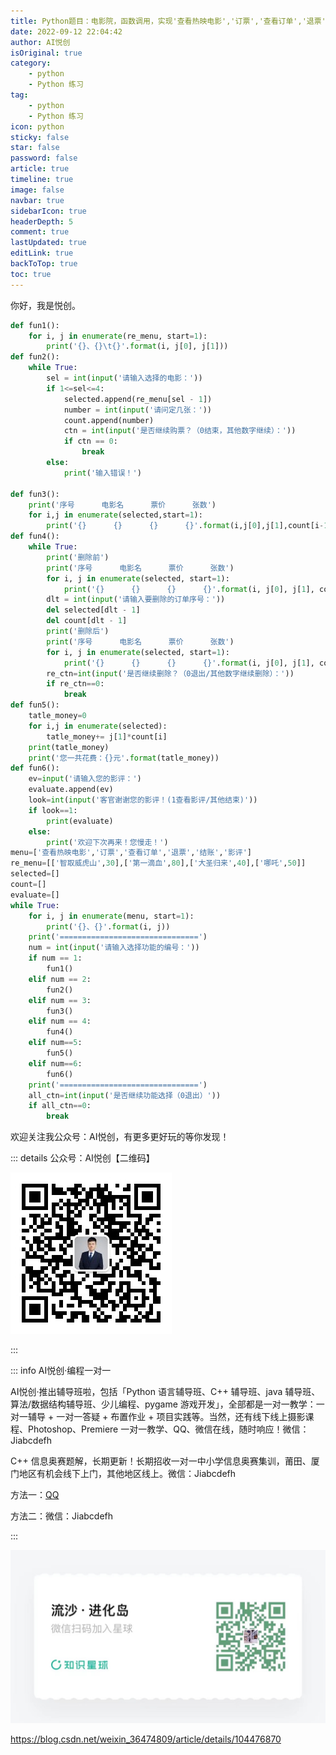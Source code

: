 ```yaml
---
title: Python题目：电影院，函数调用，实现'查看热映电影','订票','查看订单','退票','结账','影评'的功能
date: 2022-09-12 22:04:42
author: AI悦创
isOriginal: true
category: 
    - python
    - Python 练习
tag:
    - python
    - Python 练习
icon: python
sticky: false
star: false
password: false
article: true
timeline: true
image: false
navbar: true
sidebarIcon: true
headerDepth: 5
comment: true
lastUpdated: true
editLink: true
backToTop: true
toc: true
---
```


你好，我是悦创。

```python
def fun1():
    for i, j in enumerate(re_menu, start=1):
        print('{}、{}\t{}'.format(i, j[0], j[1]))
def fun2():
    while True:
        sel = int(input('请输入选择的电影：'))
        if 1<=sel<=4:
            selected.append(re_menu[sel - 1])
            number = int(input('请问定几张：'))
            count.append(number)
            ctn = int(input('是否继续购票？（0结束，其他数字继续）：'))
            if ctn == 0:
                break
        else:
            print('输入错误！')

def fun3():
    print('序号      电影名      票价      张数')
    for i,j in enumerate(selected,start=1):
        print('{}      {}      {}      {}'.format(i,j[0],j[1],count[i-1]))
def fun4():
    while True:
        print('删除前')
        print('序号      电影名      票价      张数')
        for i, j in enumerate(selected, start=1):
            print('{}      {}      {}      {}'.format(i, j[0], j[1], count[i - 1]))
        dlt = int(input('请输入要删除的订单序号：'))
        del selected[dlt - 1]
        del count[dlt - 1]
        print('删除后')
        print('序号      电影名      票价      张数')
        for i, j in enumerate(selected, start=1):
            print('{}      {}      {}      {}'.format(i, j[0], j[1], count[i - 1]))
        re_ctn=int(input('是否继续删除？（0退出/其他数字继续删除）：'))
        if re_ctn==0:
            break
def fun5():
    tatle_money=0
    for i,j in enumerate(selected):
        tatle_money+= j[1]*count[i]
    print(tatle_money)
    print('您一共花费：{}元'.format(tatle_money))
def fun6():
    ev=input('请输入您的影评：')
    evaluate.append(ev)
    look=int(input('客官谢谢您的影评！(1查看影评/其他结束)'))
    if look==1:
        print(evaluate)
    else:
        print('欢迎下次再来！您慢走！')
menu=['查看热映电影','订票','查看订单','退票','结账','影评']
re_menu=[['智取威虎山',30],['第一滴血',80],['大圣归来',40],['哪吒',50]]
selected=[]
count=[]
evaluate=[]
while True:
    for i, j in enumerate(menu, start=1):
        print('{}、{}'.format(i, j))
    print('===============================')
    num = int(input('请输入选择功能的编号：'))
    if num == 1:
        fun1()
    elif num == 2:
        fun2()
    elif num == 3:
        fun3()
    elif num == 4:
        fun4()
    elif num==5:
        fun5()
    elif num==6:
        fun6()
    print('===============================')
    all_ctn=int(input('是否继续功能选择（0退出）'))
    if all_ctn==0:
        break
```

欢迎关注我公众号：AI悦创，有更多更好玩的等你发现！

::: details 公众号：AI悦创【二维码】

![](/gzh.jpg)

:::

::: info AI悦创·编程一对一

AI悦创·推出辅导班啦，包括「Python 语言辅导班、C++ 辅导班、java 辅导班、算法/数据结构辅导班、少儿编程、pygame 游戏开发」，全部都是一对一教学：一对一辅导 + 一对一答疑 + 布置作业 + 项目实践等。当然，还有线下线上摄影课程、Photoshop、Premiere 一对一教学、QQ、微信在线，随时响应！微信：Jiabcdefh

C++ 信息奥赛题解，长期更新！长期招收一对一中小学信息奥赛集训，莆田、厦门地区有机会线下上门，其他地区线上。微信：Jiabcdefh

方法一：[QQ](http://wpa.qq.com/msgrd?v=3&uin=1432803776&site=qq&menu=yes)

方法二：微信：Jiabcdefh

:::

![](/zsxq.jpg)

https://blog.csdn.net/weixin_36474809/article/details/104476870
